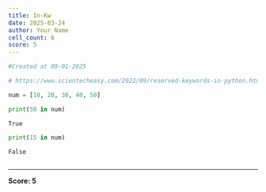 ```yaml
---
title: In-Kw
date: 2025-03-24
author: Your Name
cell_count: 6
score: 5
---
```


```python
#Created at 09-01-2025
```


```python
# https://www.scientecheasy.com/2022/09/reserved-keywords-in-python.html/
```


```python
num = [10, 20, 30, 40, 50]
```


```python
print(50 in num)
```

    True



```python
print(15 in num)
```

    False



```python

```


---
**Score: 5**
